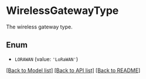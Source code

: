 # WirelessGatewayType

The wireless gateway type.

## Enum

* `LORAWAN` (value: `'LoRaWAN'`)

[[Back to Model list]](../README.md#documentation-for-models) [[Back to API list]](../README.md#documentation-for-api-endpoints) [[Back to README]](../README.md)


